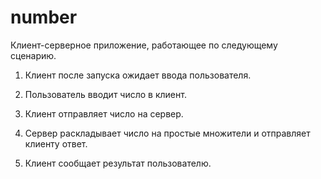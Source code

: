 # number
Клиент-серверное приложение, работающее по следующему сценарию.

1. Клиент после запуска ожидает ввода пользователя.

2. Пользователь вводит число в клиент.

3. Клиент отправляет число на сервер.

4. Сервер раскладывает число на простые множители и отправляет клиенту ответ.

5. Клиент сообщает результат пользователю.
